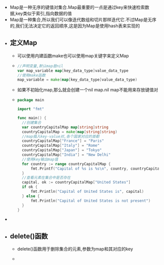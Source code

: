 - Map是一种无序的键值对集合.Map最重要的一点是通过key来快速检索数据,key类似于索引,指向数据的值
- Map是一种集合,所以我们可以像迭代数组和切片那样迭代它.不过Map是无序的,我们无法决定它的返回顺序,这是因为Map是使用hash表来实现的
- ## 定义Map
	- 可以使用内建函数make也可以使用map关键字来定义Map
	- ```go
	  //声明变量,默认map是nil
	  var map_variable map[key_data_type]value_data_type
	  //使用make函数
	  map_variable = make(map[key_data_type]value_data_type)
	  ```
	- 如果不初始化map,那么就会创建一个nil map.nil map不能用来存放键值对
	- ```go
	  package main
	  
	  import "fmt"
	  
	  func main() {
	  	//创建集合
	  	var countryCapitalMap map[string]string
	  	countryCapitalMap = make(map[string]string)
	  	//map插入key-value对,各个国家对应的首都
	  	countryCapitalMap["France"] = "Paris"
	  	countryCapitalMap["Italy"] = "Rome"
	  	countryCapitalMap["Japan"] = "Tokyo"
	  	countryCapitalMap["India"] = "New Delhi"
	  	//使用key输出map值
	  	for country := range countryCapitalMap {
	  		fmt.Printf("Capital of %s is %s\n", country, countryCapitalMap[country])
	  	}
	  	//查看元素在集合中是否存在
	  	capital, ok := countryCapitalMap["United States"]
	  	if ok {
	  		fmt.Println("Capital of United States is", capital)
	  	} else {
	  		fmt.Println("Capital of United States is not present")
	  	}
	  }
	  ```
-
- ## delete()函数
	- delete()函数用于删除集合的元素,参数为map和其对应的key
	- ```go
	  ```